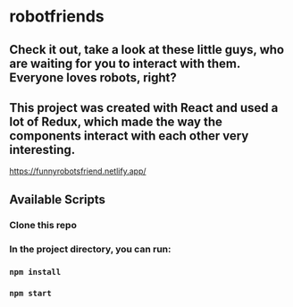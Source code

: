 # robotfriends

## Check it out, take a look at these little guys, who are waiting for you to interact with them. Everyone loves robots, right?

## This project was created with React and used a lot of Redux, which made the way the components interact with each other very interesting.

https://funnyrobotsfriend.netlify.app/

## Available Scripts

### Clone this repo
### In the project directory, you can run:

###  `npm install`
### `npm start`
